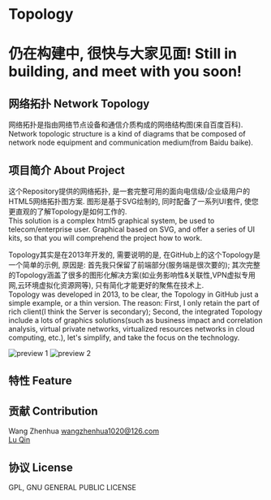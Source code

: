 # Topology
# 仍在构建中, 很快与大家见面! Still in building, and meet with you soon!
## 网络拓扑 Network Topology
网络拓扑是指由网络节点设备和通信介质构成的网络结构图(来自百度百科).  
Network topologic structure is a kind of diagrams that be composed of network node equipment and communication medium(from Baidu baike).
## 项目简介 About Project
这个Repository提供的网络拓扑, 是一套完整可用的面向电信级/企业级用户的HTML5网络拓扑图方案. 图形是基于SVG绘制的, 同时配备了一系列UI套件, 使您更直观的了解Topology是如何工作的.  
This solution is a complex html5 graphical system, be used to telecom/enterprise user. Graphical based on SVG, and offer a series of UI kits, so that you will comprehend the project how to work.  
  

Topology其实是在2013年开发的, 需要说明的是, 在GitHub上的这个Topology是一个简单的示例, 原因是: 首先我只保留了前端部分(服务端是很次要的); 其次完整的Topology涵盖了很多的图形化解决方案(如业务影响性&关联性,VPN虚拟专用网,云环境虚拟化资源网等), 只有简化才能更好的聚焦在技术上.  
Topology was developed in 2013, to be clear, the Topology in GitHub just a simple example, or a thin version. The reason: First, I only retain the part of rich client(I think the Server is secondary); Second, the integrated Topology include a lots of graphics solutions(such as business impact and correlation analysis, virtual private networks, virtualized resources networks in cloud computing, etc.), let's simplify, and take the focus on the technology.  

![preview 1](https://github.com/zhaodabao/topology/raw/master/images/preview/preview1.png "Preview Image 1") ![preview 2](https://github.com/zhaodabao/topology/raw/master/images/preview/preview2.png "Preview Image 2")

## 特性 Feature

## 贡献 Contribution
Wang Zhenhua <wangzhenhua1020@126.com>  
[Lu Qin](https://github.com/luqin)

## 协议 License
GPL, GNU GENERAL PUBLIC LICENSE
